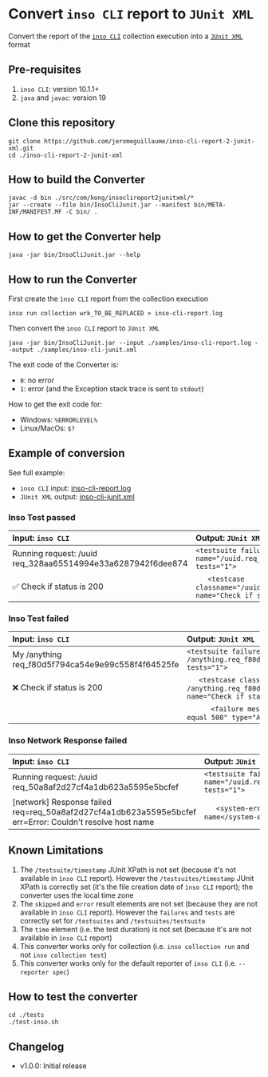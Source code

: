 # Convert `inso CLI` report to `JUnit XML`
Convert the report of the [`inso CLI`](https://github.com/Kong/insomnia/tree/develop/packages/insomnia-inso) collection execution into a [`JUnit XML`](https://github.com/testmoapp/junitxml) format

## Pre-requisites
1) `inso CLI`: version 10.1.1+
2) `java` and `javac`: version 19

## Clone this repository
```shell
git clone https://github.com/jeromeguillaume/inso-cli-report-2-junit-xml.git
cd ./inso-cli-report-2-junit-xml
```

## How to build the Converter
```shell
javac -d bin ./src/com/kong/insoclireport2junitxml/*
jar --create --file bin/InsoCliJunit.jar --manifest bin/META-INF/MANIFEST.MF -C bin/ .
```

## How to get the Converter help
```shell
java -jar bin/InsoCliJunit.jar --help
```

## How to run the Converter
First create the `ìnso CLI` report from the collection execution
```shell
inso run collection wrk_TO_BE_REPLACED > inso-cli-report.log
```

Then convert the `ìnso CLI` report to `JUnit XML`
```shell
java -jar bin/InsoCliJunit.jar --input ./samples/inso-cli-report.log --output ./samples/inso-cli-junit.xml
```
The exit code of the Converter is:
- `0`: no error
- `1`: error (and the Exception stack trace is sent to `stdout`)

How to get the exit code for:
- Windows: `%ERRORLEVEL%`
- Linux/MacOs: `$?`

## Example of conversion
See full example:
- `inso CLI` input: [inso-cli-report.log](/samples/inso-cli-report.log)
- `JUnit XML` output: [inso-cli-junit.xml](/samples/inso-cli-junit.xml)

### Inso Test passed
|Input: `inso CLI`|Output: `JUnit XML`|
|:---------|:----------|
|Running request: /uuid req_328aa65514994e33a6287942f6dee874|`<testsuite failures="0" name="/uuid.req_328aa65514994e33a6287942f6dee874" tests="1">`|
|✅ Check if status is 200|&ensp;&ensp;&ensp;`<testcase classname="/uuid.req_328aa65514994e33a6287942f6dee874" name="Check if status is 200">`|

### Inso Test failed
|Input: `inso CLI`|Output: `JUnit XML`|
|:---------|:----------|
|My /anything req_f80d5f794ca54e9e99c558f4f64525fe|`<testsuite failures="1" name="My /anything.req_f80d5f794ca54e9e99c558f4f64525fe" tests="1">`|
|❌ Check if status is 200|&ensp;&ensp;&ensp;`<testcase classname="My /anything.req_f80d5f794ca54e9e99c558f4f64525fe" name="Check if status is 200">`|
||&ensp;&ensp;&ensp;&ensp;&ensp;&ensp;`<failure message="expected 200 to deeply equal 500" type="AssertionError"/>`|

### Inso Network Response failed
|Input: `inso CLI`|Output: `JUnit XML`|
|:---------|:----------|
|Running request: /uuid req_50a8af2d27cf4a1db623a5595e5bcfef|`<testsuite failures="1" name="/uuid.req_50a8af2d27cf4a1db623a5595e5bcfef" tests="1">`|
|[network] Response failed req=req_50a8af2d27cf4a1db623a5595e5bcfef err=Error: Couldn't resolve host name|&ensp;&ensp;&ensp;`<system-err>Error: Couldn't resolve host name</system-err>`|

## Known Limitations
1) The `/testsuite/timestamp` JUnit XPath is not set (because it's not available in `ìnso CLI` report). However the `/testsuites/timestamp` JUnit XPath is correctly set (it's the file creation date of `ìnso CLI` report); the converter uses the local time zone
2) The `skipped` and `error` result elements are not set (because they are not available in `ìnso CLI` report). However the `failures` and `tests` are correctly set for `/testsuites` and `/testsuites/testsuite`
3) The `time` element (i.e. the test duration) is not set (because it's are not available in `ìnso CLI` report)
4) This converter works only for collection (i.e. `inso collection run` and not `inso collection test`)
5) This converter works only for the default reporter of `inso CLI` (i.e. `--reporter spec`)

## How to test the converter
```shell
cd ./tests
./test-inso.sh
```

## Changelog
- v1.0.0: Initial release